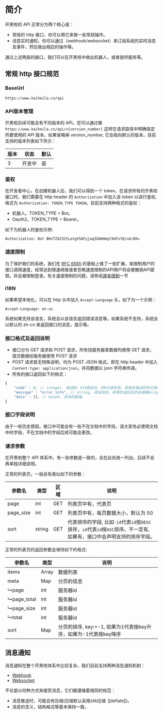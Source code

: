 # 简介
开黑啦的 API 正常分为两个核心层：
- 常规的 http 接口，你可以用它来做一些常规操作。
- 消息实时通知，你可以通过（webhook/websocket）来订阅系统的实时消息及事件，然后做出相应的操作等。

通过上述两层的接口，我们可以在开黑啦中做出机器人，或者提供服务等。


## 常规 http 接口规范

### BaseUrl

```
https://www.kaiheila.cn/api
```

### API版本管理
开黑啦后续可能会有不同版本的 API。您可以通过像 `https://www.kaiheila.cn/api/v{version_number}` 这样在请求路径中明确指定所要使用的 API 版本。如果省略掉 version_number, 它会指向默认的版本。目前支持的版本列表如下所示：


版本  | 状态| 默认
---|---|--
3| 开发中| 是


### 鉴权
在开发者中心，在创建机器人后，我们可以得到一个 token，在请求所有的开黑啦接口时，我们需要在 http header 的 `Authorization` 中加入该 token 以进行鉴权,格式为 `Authorization: TOKEN_TYPE TOKEN`。目前支持两种格式的鉴权：
- 机器人。TOKEN_TYPE = Bot。
- Oauth2。TOKEN_TYPE = Bearer。

如下为机器人的鉴权示例:

```
Authorization: Bot BHsTZ4232tLatgV5AFyjoqZGAHHmpl9mTxYQ/u4/80=
```

### 速度限制
为了保护我们的系统，我们在 [RFC 6585](https://tools.ietf.org/html/rfc6585#section-4) 的基础上做了一些扩展，来限制用户的接口调用速度。经常达到限速阀值或者忽略速度限制的API用户将会被撤销API密钥，并且被限制登录。有关速度限制的问题，请参阅[速率限制](https://developer.kaiheila.cn/doc/rate-limit)一节

### i18N
如果希望本地化，可以在 http 头中加入 `Accept-Language` 头，如下为一个示例：
```
Accept-Language: en-us
```

系统如果支持该语言，系统会以该语言返回错误消息等。如果系统不支持，系统会以默认的 zh-cn 来返回接口的消息，提示等。


### 接口格式及返回说明
- 接口分为 GET 请求和 POST 请求，所有找服务器拿数据均使用 GET 请求，提交数据给服务器使用 POST 请求
- POST 请求若无特殊说明，均为 POST JSON 格式，即在 http header 中加入`Content-type: application/json`，并将数据以 json 字符串传递。
- 所有的接口返回如下的格式：

```javascript
{
    "code" : 0, // integer, 错误码，0代表成功，非0代表失败，具体的错误码参见错误码一览
    "message" : "error info", // string, 错误消息，具体的返回消息会根据Accept-Language来返回。
    "data" : [], // mixed, 具体的数据。
}
```
### 接口字段说明
由于一些历史原因，接口中可能会有一些不在文档中的字段，请大家务必使用文档中的字段，不在文档中的字段后续可能会更改。


### 请求参数

在开黑啦整个 API 体系中，有一些参数是一致的，会在此处统一列出，后续不会再单独详细说明。

正常的列表页，一般会有类似如下的参数：

参数名 | 类型 |区域| 说明
---|---|---|---
page |int|GET|列表页中有，代表页
page_size|int|GET|列表页中有，每页数据大小，默认为 50
sort|string|GET|代表排序的字段, 比如`-id`代表`id`按`DESC`排序，`id`代表`id`按`ASC`排序。不一定有, 如果有，接口中会声明支持的排序字段。

正常的列表页的返回参数会保持如下的格式:

| 参数名   | 类型         | 说明                                                         |
| -------- | ------------ | ------------------------------------------------------------ |
|items|Array|数据列表|
|meta|Map|分页的信息|
|↳page|int|服务器id|
|↳page_total|int|服务器id|
|↳page_size|int|服务器id|
|↳total|int|服务器id|
|sort|Map|分页的排序, key:+-1, 如果为1代表按key升序，如果为-1代表按key降序|



## 消息通知
消息通知在整个开黑啦体系中比较复杂，我们目前支持两种消息通知机制：
- [Webhook](https://developer.kaiheila.cn/doc/webhook)
- [Websocket](https://developer.kaiheila.cn/doc/websocket)

不论是以何种方式来接受消息，它们都遵循着相同的规范：
- 消息推送时，可能会有压缩(压缩默认采用zlib压缩【deflate】)。
- 消息的含义，结构格式等基本保持一致。



